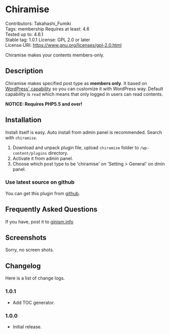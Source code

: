# Chiramise

Contributors: Takahashi_Fumiki  
Tags: membership
Requires at least: 4.6  
Tested up to: 4.6.1  
Stable tag: 1.0.1
License: GPL 2.0 or later  
License URI: https://www.gnu.org/licenses/gpl-2.0.html

Chiramise makes your contents members-only.

##  Description 

Chiramise makes specified post type as __members only__.
It based on [WordPress' capability](https://codex.wordpress.org/Roles_and_Capabilities) so you can customize it with WordPress way.
Default capability is `read` which means that only logged in users can read contents.

**NOTICE: Requires PHP5.5 and over!**

##  Installation 

Install itself is easy. Auto install from admin panel is recommended. Search with `chiramise`.

1. Download and unpack plugin file, upload `chiramise` folder to `/wp-content/plugins` directory.
2. Activate it from admin panel.
3. Choose which post type to be 'chiramise' on 'Setting > General' on dmin panel.

### Use latest source on github

You can get this plugin from [github](https://github.com/hametuha/chiramise/).

##  Frequently Asked Questions

If you have, post it to [ginism.info](https://gianism.info/add-on/chiramise)

##  Screenshots 

Sorry, no screen shots.

##  Changelog 

Here is a list of change logs.

### 1.0.1

* Add TOC generator.

### 1.0.0

* Initial release.
